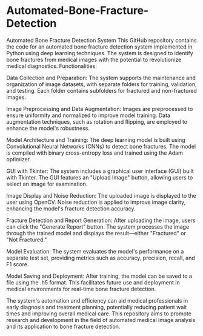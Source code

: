 # Automated-Bone-Fracture-Detection
 Automated Bone Fracture Detection System  This GitHub repository contains the code for an automated bone fracture detection system implemented in Python using deep learning techniques. The system is designed to identify bone fractures from medical images with the potential to revolutionize medical diagnostics.
 Functionalities:

Data Collection and Preparation: The system supports the maintenance and organization of image datasets, with separate folders for training, validation, and testing. Each folder contains subfolders for fractured and non-fractured images.

Image Preprocessing and Data Augmentation: Images are preprocessed to ensure uniformity and normalized to improve model training. Data augmentation techniques, such as rotation and flipping, are employed to enhance the model's robustness.

Model Architecture and Training: The deep learning model is built using Convolutional Neural Networks (CNNs) to detect bone fractures. The model is compiled with binary cross-entropy loss and trained using the Adam optimizer.

GUI with Tkinter: The system includes a graphical user interface (GUI) built with Tkinter. The GUI features an "Upload Image" button, allowing users to select an image for examination.

Image Display and Noise Reduction: The uploaded image is displayed to the user using OpenCV. Noise reduction is applied to improve image clarity, enhancing the model's fracture detection accuracy.

Fracture Detection and Report Generation: After uploading the image, users can click the "Generate Report" button. The system processes the image through the trained model and displays the result—either "Fractured" or "Not Fractured."

Model Evaluation: The system evaluates the model's performance on a separate test set, providing metrics such as accuracy, precision, recall, and F1 score.

Model Saving and Deployment: After training, the model can be saved to a file using the .h5 format. This facilitates future use and deployment in medical environments for real-time bone fracture detection.

The system's automation and efficiency can aid medical professionals in early diagnosis and treatment planning, potentially reducing patient wait times and improving overall medical care. This repository aims to promote research and development in the field of automated medical image analysis and its application to bone fracture detection.
